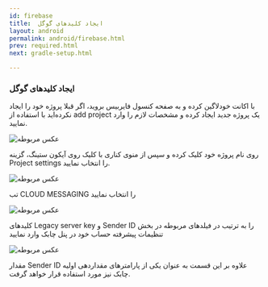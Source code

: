 ```yaml
---
id: firebase
title:  ایجاد کلیدهای گوگل
layout: android
permalink: android/firebase.html
prev: required.html
next: gradle-setup.html

---
```

### ایجاد کلیدهای گوگل

با اکانت خودلاگین کرده و به صفحه کنسول فایربیس بروید، اگر قبلا پروژه خود را ایجاد نکرده‌اید با استفاده از add project یک پروژه جدید ایجاد کرده و مشخصات لازم را وارد نمایید.

![عکس مربوطه](http://uupload.ir/files/189r_console.png)


روی نام پروژه خود کلیک کرده و سپس از منوی کناری با کلیک روی آیکون ستینگ، گزینه Project settings را انتخاب نمایید.

![عکس مربوطه](http://uupload.ir/files/4zw7_screen_shot_2017-12-30_at_11.49.18_am.png)


تب CLOUD MESSAGING را انتخاب نمایید

![عکس مربوطه](http://uupload.ir/files/vjyi_clousd.png)


کلیدهای Legacy server key و Sender ID را به ترتیب در فیلدهای مربوطه در بخش تنظیمات پیشرفته حساب خود در پنل چابک وارد نمایید

![عکس مربوطه](https://raw.githubusercontent.com/chabokpush/chabok-assets/master/chabok-docs/android/gcm.png)


مقدار Sender ID علاوه بر این قسمت به عنوان یکی از پارامترهای مقداردهی اولیه چابک نیز مورد استفاده قرار خواهد گرفت.

